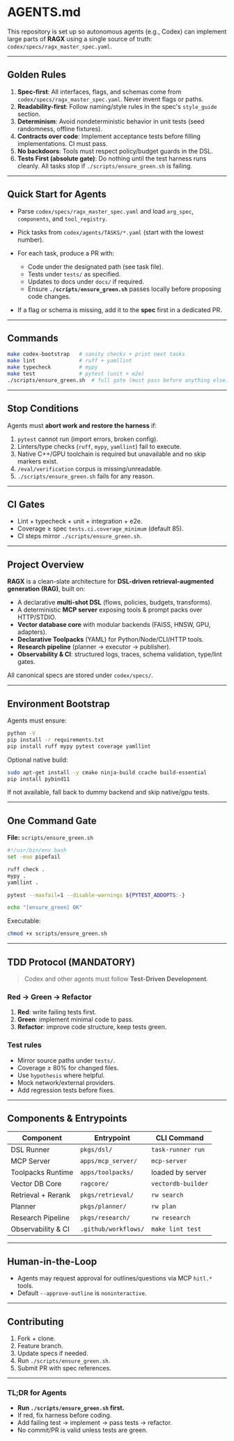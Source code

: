 # AGENTS.md

This repository is set up so autonomous agents (e.g., Codex) can implement large parts of **RAGX** using a single source of truth: `codex/specs/ragx_master_spec.yaml`.

---

## Golden Rules

1. **Spec-first**: All interfaces, flags, and schemas come from `codex/specs/ragx_master_spec.yaml`. Never invent flags or paths.
2. **Readability-first**: Follow naming/style rules in the spec's `style_guide` section.
3. **Determinism**: Avoid nondeterministic behavior in unit tests (seed randomness, offline fixtures).
4. **Contracts over code**: Implement acceptance tests before filling implementations. CI must pass.
5. **No backdoors**: Tools must respect policy/budget guards in the DSL.
6. **Tests First (absolute gate)**: Do nothing until the test harness runs cleanly. All tasks stop if `./scripts/ensure_green.sh` is failing.

---

## Quick Start for Agents

* Parse `codex/specs/ragx_master_spec.yaml` and load `arg_spec`, `components`, and `tool_registry`.
* Pick tasks from `codex/agents/TASKS/*.yaml` (start with the lowest number).
* For each task, produce a PR with:

  * Code under the designated path (see task file).
  * Tests under `tests/` as specified.
  * Updates to docs under `docs/` if required.
  * Ensure **`./scripts/ensure_green.sh`** passes locally before proposing code changes.
* If a flag or schema is missing, add it to the **spec** first in a dedicated PR.

---

## Commands

```bash
make codex-bootstrap   # sanity checks + print next tasks
make lint              # ruff + yamllint
make typecheck         # mypy
make test              # pytest (unit + e2e)
./scripts/ensure_green.sh  # full gate (must pass before anything else)
```

---

## Stop Conditions

Agents must **abort work and restore the harness** if:

1. `pytest` cannot run (import errors, broken config).
2. Linters/type checks (`ruff`, `mypy`, `yamllint`) fail to execute.
3. Native C++/GPU toolchain is required but unavailable and no skip markers exist.
4. `/eval/verification` corpus is missing/unreadable.
5. `./scripts/ensure_green.sh` fails for any reason.

---

## CI Gates

* Lint + typecheck + unit + integration + e2e.
* Coverage ≥ spec `tests.ci.coverage_minimum` (default 85).
* CI steps mirror `./scripts/ensure_green.sh`.

---

## Project Overview

**RAGX** is a clean-slate architecture for **DSL-driven retrieval-augmented generation (RAG)**, built on:

* A declarative **multi-shot DSL** (flows, policies, budgets, transforms).
* A deterministic **MCP server** exposing tools & prompt packs over HTTP/STDIO.
* **Vector database core** with modular backends (FAISS, HNSW, GPU, adapters).
* **Declarative Toolpacks** (YAML) for Python/Node/CLI/HTTP tools.
* **Research pipeline** (planner → executor → publisher).
* **Observability & CI**: structured logs, traces, schema validation, type/lint gates.

All canonical specs are stored under `codex/specs/`.

---

## Environment Bootstrap

Agents must ensure:

```bash
python -V
pip install -r requirements.txt
pip install ruff mypy pytest coverage yamllint
```

Optional native build:

```bash
sudo apt-get install -y cmake ninja-build ccache build-essential
pip install pybind11
```

If not available, fall back to dummy backend and skip native/gpu tests.

---

## One Command Gate

**File:** `scripts/ensure_green.sh`

```bash
#!/usr/bin/env bash
set -euo pipefail

ruff check .
mypy .
yamllint .

pytest --maxfail=1 --disable-warnings ${PYTEST_ADDOPTS:-}

echo "[ensure_green] OK"
```

Executable:

```bash
chmod +x scripts/ensure_green.sh
```

---

## TDD Protocol (MANDATORY)

> Codex and other agents must follow **Test-Driven Development**.

### Red → Green → Refactor

1. **Red**: write failing tests first.
2. **Green**: implement minimal code to pass.
3. **Refactor**: improve code structure, keep tests green.

### Test rules

* Mirror source paths under `tests/`.
* Coverage ≥ 80% for changed files.
* Use `hypothesis` where helpful.
* Mock network/external providers.
* Add regression tests before fixes.

---

## Components & Entrypoints

| Component          | Entrypoint           | CLI Command        |
| ------------------ | -------------------- | ------------------ |
| DSL Runner         | `pkgs/dsl/`          | `task-runner run`  |
| MCP Server         | `apps/mcp_server/`   | `mcp-server`       |
| Toolpacks Runtime  | `apps/toolpacks/`    | loaded by server   |
| Vector DB Core     | `ragcore/`           | `vectordb-builder` |
| Retrieval + Rerank | `pkgs/retrieval/`    | `rw search`        |
| Planner            | `pkgs/planner/`      | `rw plan`          |
| Research Pipeline  | `pkgs/research/`     | `rw research`      |
| Observability & CI | `.github/workflows/` | `make lint test`   |

---

## Human-in-the-Loop

* Agents may request approval for outlines/questions via MCP `hitl.*` tools.
* Default `--approve-outline` is `noninteractive`.

---

## Contributing

1. Fork + clone.
2. Feature branch.
3. Update specs if needed.
4. Run `./scripts/ensure_green.sh`.
5. Submit PR with spec references.

---

### TL;DR for Agents

* **Run `./scripts/ensure_green.sh` first.**
* If red, fix harness before coding.
* Add failing test → implement → pass tests → refactor.
* No commit/PR is valid unless tests are green.



